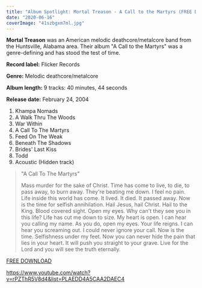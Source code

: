 ```yaml
---
title: "Album Spotlight: Mortal Treason - A Call to the Martyrs (FREE DOWNLOAD)"
date: "2020-06-16"
coverImage: "41szbgxm7ml.jpg"
---
```


**Mortal Treason** was an American melodic deathcore/metalcore band from the Huntsville, Alabama area. Their album "A Call to the Martyrs" was a genre-defining and has stood the test of time.

**Record label:** Flicker Records

**Genre:** Melodic deathcore/metalcore

**Album length:** 9 tracks: 40 minutes, 44 seconds

**Release date:** February 24, 2004

1. Khampa Nomads
2. A Walk Thru The Woods
3. War Within
4. A Call To The Martyrs
5. Feed On The Weak
6. Beneath The Shadows
7. Brides' Last Kiss
8. Todd
9. Acoustic (Hidden track)

> "A Call To The Martyrs"
> 
> Mass murder for the sake of Christ. Time has come to live, to die, to pass away, to burn away. They're beating me down. I feel no pain. Life inside this world has come. It lived. It died. It passed away. Now is the time for selfish annihilation. Hail Jesus, hail Christ. Hail to the King. Blood covered sight. Open my eyes. Why can't they see you in this life? Life has cut me down to size. My heart is open. I can hear you calling my name. As you do, open my eyes. Your life reigns. I can hear you screaming out. I could never ignore your call. Now is the time. Selfishness under my feet. Now you can never hide the pain that lies in your heart. It will push you straight to your grave. Live for the Lord and you will see the truth eternally.

[FREE DOWNLOAD](https://alabamadiymusicarchive.bandcamp.com/album/mortal-treason-a-call-to-the-martyrs)

https://www.youtube.com/watch?v=rPZThR5V8d4&list=PLAEDD4A5CAA2DAEC4

#### 
